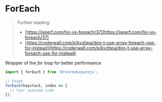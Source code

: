 # ForEach

> Further reading:
> - [https://jsperf.com/for-vs-foreach/37](https://jsperf.com/for-vs-foreach/37)
> - [https://coderwall.com/p/kvzbpa/don-t-use-array-foreach-use-for-instead](https://coderwall.com/p/kvzbpa/don-t-use-array-foreach-use-for-instead)

Wrapper of the _for_ loop for better performance

```javascript
import { forEach } from '@runroom/purejs';

// Usage
forEach(haystack, index => {
  // Your awesome code
});
```
